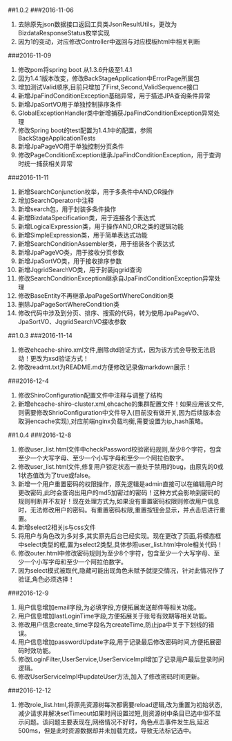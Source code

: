 ##1.0.2
###2016-11-06
1. 去除原先json数据接口返回工具类JsonResultUtils，更改为BizdataResponseStatus枚举实现
2. 因为1的变动，对应修改Controller中返回与对应模板html中相关判断
	
###2016-11-09
1. 修改pom将spring boot 从1.3.6升级至1.4.1
2. 因为1.4.1版本改变，修改BackStageApplication中ErrorPage所属包
3. 增加测试Valid顺序,目前只增加了First,Second,ValidSequence接口
4. 新增JpaFindConditionException基础异常，用于描述JPA查询条件异常
5. 新增JpaSortVO用于单独控制排序条件
6. GlobalExceptionHandler类中新增捕获JpaFindConditionException异常处理
7. 修改Spring boot的test配置为1.4.1中的配置，参照BackStageApplicationTests
8. 新增JpaPageVO用于单独控制分页条件
9. 修改PageConditionException继承JpaFindConditionException，用于查询时统一捕获相关异常
		
###2016-11-11
1. 新增SearchConjunction枚举，用于多条件中AND,OR操作
2. 增加SearchOperator中注释
3. 新增search包，用于封装多条件操作
4. 新增BizdataSpecification类，用于连接各个表达式
5. 新增LogicalExpression类，用于操作AND,OR之类的逻辑功能
6. 新增SimpleExpression类，用于简单表达式功能
7. 新增SearchConditionAssembler类，用于组装各个表达式
8. 新增JpaPageVO类，用于接收分页参数
9. 新增JpaSortVO类，用于接收排序参数
10. 新增JqgridSearchVO类，用于封装jqgrid查询
11. 修改SearchConditionException继承自JpaFindConditionException异常处理
12. 修改BaseEntity不再继承JpaPageSortWhereCondition类
13. 删除JpaPageSortWhereCondition类
14. 修改代码中涉及到分页、排序、搜索的代码，转为使用JpaPageVO、JpaSortVO、JqgridSearchVO接收参数
		
##1.0.3
###2016-11-14
1. 	修改ehcache-shiro.xml文件,删除dtd验证方式，因为该方式会导致无法启动！更改为xsd验证方式！
2. 修改readmt.txt为README.md方便修改记录做markdown展示！

###2016-12-4
1. 修改ShiroConfiguration配置文件中注释与调整了结构
2. 新增ehcache-shiro-cluster.xml,ehcache的集群配置文件！如果应用该文件,则需要修改ShrioConfiguration中文件导入(目前没有做开关,因为后续版本会取消encache实现),对应前端nginx负载均衡,需要设置为ip_hash策略。

##1.0.4
###2016-12-8
1. 修改user_list.html文件中checkPassword校验密码规则,至少8个字符，包含至少一个大写字母、至少一个小写字母和至少一个阿拉伯数字。
2. 修改user_list.html文件,修复用户锁定状态一直处于禁用的bug，由原先的0或1状态值改为了true或false。
3. 新增一个用户重置密码的权限操作，原先逻辑是admin直接可以在编辑用户时更改密码,此时会查询出用户的md5加密过的密码！这种方式会影响到密码的规则判断并不友好！现在处理方式为,如果没有重置密码权限则修改用户信息时，无法修改用户的密码。有重置密码权限,重置按钮会显示，并点击后进行重置。
4. 新增select2相关js与css文件
5. 将用户与角色改为多对多,其实原先后台已经实现。现在更改了页面,将模态框中select类型的框,置为select2类型,具体参照user_list.html中role相关代码！
6. 修改outer.html中修改密码规则为至少8个字符，包含至少一个大写字母、至少一个小写字母和至少一个阿拉伯数字。
7. 因为select模式被取代,隐藏可能出现角色未赋予就提交情况，针对此情况作了验证,角色必须选择！

###2016-12-9
1. 用户信息增加email字段,为必填字段,方便拓展发送邮件等相关功能。
2. 用户信息增加lastLoginTime字段,方便拓展关于账号有效期等相关功能。
3. 修改用户信息create_time字段名为createTime,防止jpa中关于下划线的错误。
4. 用户信息增加passwordUpdate字段,用于记录最后修改密码时间,方便拓展密码时效功能。
5. 修改LoginFilter,UserService,UserServiceImpl增加了记录用户最后登录时间逻辑。
6. 修改UserServiceImpl中updateUser方法,加入了修改密码时间更新。

###2016-12-12
1. 修改role_list.html,将原先资源树每次都需要reload逻辑,改为重置为初始状态,减少请求并解决setTimeout如果时间设置过短,则资源树中条目已选中但不显示问题。该问题主要表现在,网络情况不好时，角色点击事件发生后,延迟500ms，但是此时资源数据却并未加载完成，导致无法标记选中。



